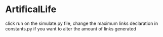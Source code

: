 # ArtificalLife
click run on the simulate.py file, change the maximum links declaration in constants.py if you want to alter the amount of links generated
